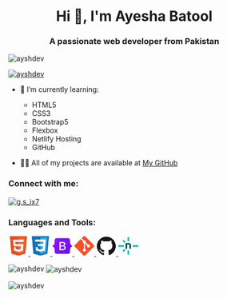 <h1 align="center">Hi 👋, I'm Ayesha Batool</h1>
<h3 align="center">A passionate web developer from Pakistan</h3>

<p align="left"> <img src="https://komarev.com/ghpvc/?username=ayshdev&label=Profile%20views&color=0e75b6&style=flat" alt="ayshdev" /> </p>

<p align="left"> 
  <a href="https://github.com/ryo-ma/github-profile-trophy">
    <img src="https://github-profile-trophy.vercel.app/?username=ayshdev&row=1&column=2" alt="ayshdev" />
  </a> 
</p>

- 🌱 I’m currently learning:
  - HTML5  
  - CSS3  
  - Bootstrap5  
  - Flexbox  
  - Netlify Hosting  
  - GitHub  

- 👨‍💻 All of my projects are available at [My GitHub](https://github.com/ayshdev)

<h3 align="left">Connect with me:</h3>
<p align="left">
  <a href="https://discord.gg/g.s_ix7" target="blank">
    <img align="center" src="https://raw.githubusercontent.com/rahuldkjain/github-profile-readme-generator/master/src/images/icons/Social/discord.svg" alt="g.s_ix7" height="30" width="40" />
  </a>
</p>

<h3 align="left">Languages and Tools:</h3>
<p align="left">
  <a href="https://www.w3schools.com/html/" target="_blank" rel="noreferrer">
    <img src="https://raw.githubusercontent.com/devicons/devicon/master/icons/html5/html5-original.svg" alt="html5" width="40" height="40"/>
  </a>
  <a href="https://www.w3schools.com/css/" target="_blank" rel="noreferrer">
    <img src="https://raw.githubusercontent.com/devicons/devicon/master/icons/css3/css3-original.svg" alt="css3" width="40" height="40"/>
  </a>
  <a href="https://getbootstrap.com/" target="_blank" rel="noreferrer">
    <img src="https://raw.githubusercontent.com/devicons/devicon/master/icons/bootstrap/bootstrap-original.svg" alt="bootstrap" width="40" height="40"/>
  </a>
  <a href="https://git-scm.com/" target="_blank" rel="noreferrer">
    <img src="https://raw.githubusercontent.com/devicons/devicon/master/icons/git/git-original.svg" alt="git" width="40" height="40"/>
  </a>
  <a href="https://github.com/" target="_blank" rel="noreferrer">
    <img src="https://raw.githubusercontent.com/devicons/devicon/master/icons/github/github-original.svg" alt="github" width="40" height="40"/>
  </a>
  <a href="https://www.netlify.com/" target="_blank" rel="noreferrer">
    <img src="https://raw.githubusercontent.com/devicons/devicon/master/icons/netlify/netlify-original.svg" alt="netlify" width="40" height="40"/>
  </a>
</p>

<p><img align="left" src="https://github-readme-stats.vercel.app/api/top-langs?username=ayshdev&show_icons=true&locale=en&layout=compact" alt="ayshdev" /></p>

<p>&nbsp;<img align="center" src="https://github-readme-stats.vercel.app/api?username=ayshdev&show_icons=true&locale=en" alt="ayshdev" /></p>

<p><img align="center" src="https://github-readme-streak-stats.herokuapp.com/?user=ayshdev&" alt="ayshdev" /></p>
